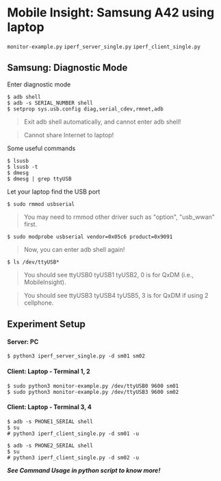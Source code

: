# Mobile Insight: Samsung A42 using laptop
`monitor-example.py`
`iperf_server_single.py`
`iperf_client_single.py`

## Samsung: Diagnostic Mode
Enter diagnostic mode

    $ adb shell
    $ adb -s SERIAL_NUMBER shell
    $ setprop sys.usb.config diag,serial_cdev,rmnet,adb
> Exit adb shell automatically, and cannot enter adb shell!

> Cannot share Internet to laptop!

Some useful commands

    $ lsusb
    $ lsusb -t
    $ dmesg
    $ dmesg | grep ttyUSB

Let your laptop find the USB port

    $ sudo rmmod usbserial
> You may need to rmmod other driver such as "option", "usb_wwan" first.

    $ sudo modprobe usbserial vendor=0x05c6 product=0x9091
> Now, you can enter adb shell again!

    $ ls /dev/ttyUSB*
> You should see ttyUSB0 tyUSB1 tyUSB2, 0 is for QxDM (i.e., MobileInsight).

> You should see ttyUSB3 tyUSB4 tyUSB5, 3 is for QxDM if using 2 cellphone.

## Experiment Setup
#### Server: PC
    $ python3 iperf_server_single.py -d sm01 sm02

#### Client: Laptop - Terminal 1, 2
    $ sudo python3 monitor-example.py /dev/ttyUSB0 9600 sm01
    $ sudo python3 monitor-example.py /dev/ttyUSB3 9600 sm02

#### Client: Laptop - Terminal 3, 4
    $ adb -s PHONE1_SERIAL shell
    $ su
    # python3 iperf_client_single.py -d sm01 -u

    $ adb -s PHONE2_SERIAL shell
    $ su
    # python3 iperf_client_single.py -d sm02 -u

***See Command Usage in python script to know more!***